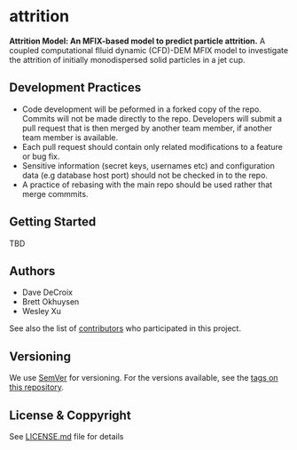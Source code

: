 # attrition
**Attrition Model: An MFIX-based model to predict particle attrition.**
A coupled computational flluid dynamic (CFD)-DEM MFIX model to investigate the attrition of initially monodispersed solid particles in a jet cup.


## Development Practices

* Code development will be peformed in a forked copy of the repo. Commits will not be 
  made directly to the repo. Developers will submit a pull request that is then merged
  by another team member, if another team member is available.
* Each pull request should contain only related modifications to a feature or bug fix.  
* Sensitive information (secret keys, usernames etc) and configuration data 
  (e.g database host port) should not be checked in to the repo.
* A practice of rebasing with the main repo should be used rather that merge commmits.

## Getting Started

TBD

## Authors

* Dave DeCroix
* Brett Okhuysen
* Wesley Xu

See also the list of [contributors](https://github.com/CCSI-Toolset/attrition/contributors) who participated in this project.

## Versioning

We use [SemVer](http://semver.org/) for versioning. For the versions available, 
see the [tags on this repository](https://github.com/attrition/tags). 

## License & Coppyright

See [LICENSE.md](LICENSE.md) file for details
